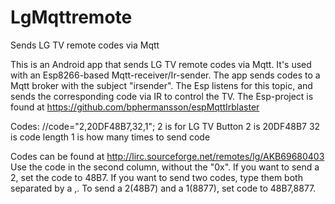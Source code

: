 # LgMqttremote
Sends LG TV remote codes via Mqtt

This is an Android app that sends LG TV remote codes via Mqtt. It's used with an Esp8266-based Mqtt-receiver/Ir-sender. 
The app sends codes to a Mqtt broker with the subject "irsender". The Esp listens for this topic, and sends the
corresponding code via IR to control the TV. 
The Esp-project is found at https://github.com/bphermansson/espMqttIrblaster

Codes:
//code="2,20DF48B7,32,1";
2 is for LG TV
Button 2 is 20DF48B7
32 is code length
1 is how many times to send code


Codes can be found at http://lirc.sourceforge.net/remotes/lg/AKB69680403
Use the code in the second column, without the "0x". If you want to send a 2,
set the code to 48B7. If you want to send two codes, type them both separated by a ,.
To send a 2(48B7) and a 1(8877), set code to 48B7,8877.